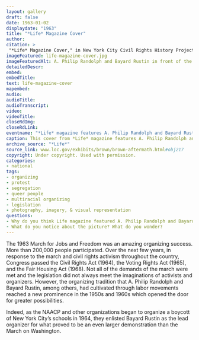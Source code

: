 ```yaml
--- 
layout: gallery
draft: false
date: 1963-01-02
displaydate: "1963"
title: "*Life* Magazine Cover"
author: 
citation: >
 "*Life* Magazine Cover," in New York City Civil Rights History Project, Accessed: [Month Day, Year], https://nyccivilrightshistory.org/gallery/life-magazine-cover.
imageFeatured: life-magazine-cover.jpg
imageFeaturedAlt: A. Philip Randolph and Bayard Rustin in front of the Lincoln Memorial
detailedDescr: 
embed: 
embedTitle: 
text: life-magazine-cover
mapembed: 
audio: 
audioTitle: 
audioTranscript: 
video: 
videoTitle: 
closeRdImg: 
closeRdLink: 
eventname: "*Life* magazine features A. Philip Randolph and Bayard Rustin."
caption: This cover from *Life* magazine features A. Philip Randolph and Bayard Rustin, the lead organizers for the March on Washington for Jobs and Freedom. 
archive_source: "*Life*"
source_link: www.loc.gov/exhibits/brown/brown-aftermath.html#obj217
copyright: Under copyright. Used with permission.
categories: 
- national
tags: 
- organizing
- protest
- segregation
- queer people 
- multiracial organizing
- legislation
- photography, imagery, & visual representation
questions:
- Why do you think Life magazine featured A. Philip Randolph and Bayard Rustin on the cover, rather than speakers like Dr. Martin Luther King, Jr. and John Lewis?
- What do you notice about the picture? What do you wonder?
--- 
```


The 1963 March for Jobs and Freedom was an amazing organizing success. More than 200,000 people participated. Over the next few years, in response to the march and civil rights activism throughout the country, Congress passed the Civil Rights Act (1964), the Voting Rights Act (1965), and the Fair Housing Act (1968). Not all of the demands of the march were met and the legislation did not always meet the imaginations of activists and organizers. However, the organizing tradition that A. Philip Randolph and Bayard Rustin, among others, had cultivated through labor movements reached a new prominence in the 1950s and 1960s which opened the door for greater possibilities.

Indeed, as the NAACP and other organizations began to organize a boycott of New York City’s schools in 1964, they enlisted Bayard Rustin as the lead organizer for what proved to be an even larger demonstration than the March on Washington.
